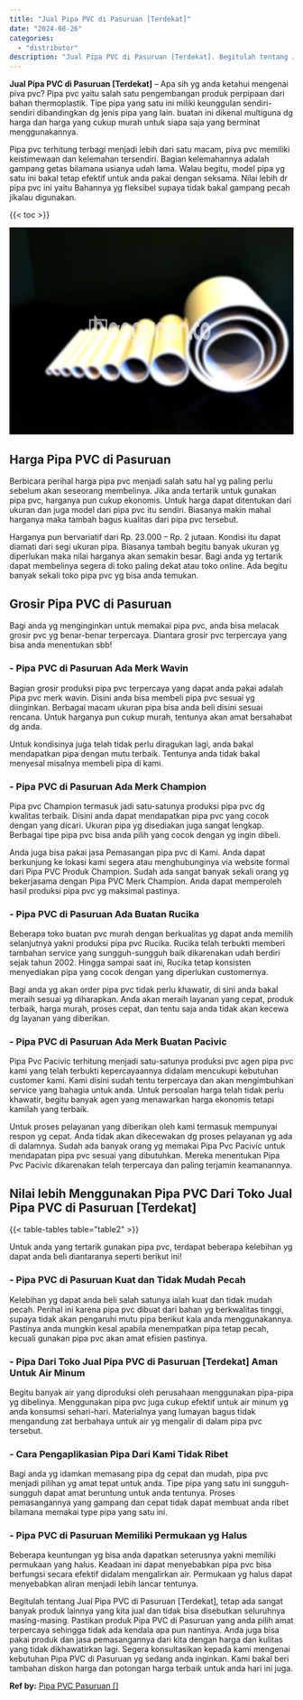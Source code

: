 ```yaml
---
title: "Jual Pipa PVC di Pasuruan [Terdekat]"
date: "2024-08-26"
categories: 
  - "distributor"
description: "Jual Pipa PVC di Pasuruan [Terdekat]. Begitulah tentang Jual Pipa PVC di Pasuruan [Terdekat], tetap ada sangat banyak produk lainnya yang kita jual dan tid..."
---
```


**Jual Pipa PVC di Pasuruan \[Terdekat\]** – Apa sih yg anda ketahui mengenai piva pvc? Pipa pvc yaitu salah satu pengembangan produk perpipaan dari bahan thermoplastik. Tipe pipa yang satu ini miliki keunggulan sendiri-sendiri dibandingkan dg jenis pipa yang lain. buatan ini dikenal multiguna dg harga dan harga yang cukup murah untuk siapa saja yang berminat menggunakannya.

Pipa pvc terhitung terbagi menjadi lebih dari satu macam, piva pvc memiliki keistimewaan dan kelemahan tersendiri. Bagian kelemahannya adalah gampang getas bilamana usianya udah lama. Walau begitu, model pipa yg satu ini bakal tetap efektif untuk anda pakai dengan seksama. Nilai lebih dr pipa pvc ini yaitu Bahannya yg fleksibel supaya tidak bakal gampang pecah jikalau digunakan.

{{< toc >}}

![Jual Pipa PVC di Pasuruan [Terdekat]](/images/jaul-pipa-pvc-56.png)

## Harga Pipa PVC di Pasuruan

Berbicara perihal harga pipa pvc menjadi salah satu hal yg paling perlu sebelum akan seseorang membelinya. Jika anda tertarik untuk gunakan pipa pvc, harganya pun cukup ekonomis. Untuk harga dapat ditentukan dari ukuran dan juga model dari pipa pvc itu sendiri. Biasanya makin mahal harganya maka tambah bagus kualitas dari pipa pvc tersebut.

Harganya pun bervariatif dari Rp. 23.000 – Rp. 2 jutaan. Kondisi itu dapat diamati dari segi ukuran pipa. Biasanya tambah begitu banyak ukuran yg diperlukan maka nilai harganya akan semakin besar. Bagi anda yg tertarik dapat membelinya segera di toko paling dekat atau toko online. Ada begitu banyak sekali toko pipa pvc yg bisa anda temukan.

## Grosir Pipa PVC di Pasuruan

Bagi anda yg menginginkan untuk memakai pipa pvc, anda bisa melacak grosir pvc yg benar-benar terpercaya. Diantara grosir pvc terpercaya yang bisa anda menentukan sbb!

### \- Pipa PVC di Pasuruan Ada Merk Wavin

Bagian grosir produksi pipa pvc terpercaya yang dapat anda pakai adalah Pipa pvc merk wavin. Disini anda bisa membeli pipa pvc sesuai yg diinginkan. Berbagai macam ukuran pipa bisa anda beli disini sesuai rencana. Untuk harganya pun cukup murah, tentunya akan amat bersahabat dg anda.

Untuk kondisinya juga telah tidak perlu diragukan lagi, anda bakal mendapatkan pipa dengan mutu terbaik. Tentunya anda tidak bakal menyesal misalnya membeli pipa di kami.

### \- Pipa PVC di Pasuruan Ada Merk Champion

Pipa pvc Champion termasuk jadi satu-satunya produksi pipa pvc dg kwalitas terbaik. Disini anda dapat mendapatkan pipa pvc yang cocok dengan yang dicari. Ukuran pipa yg disediakan juga sangat lengkap. Berbagai tipe pipa pvc bisa anda pilih yang cocok dengan yg ingin dibeli.

Anda juga bisa pakai jasa Pemasangan pipa pvc di Kami. Anda dapat berkunjung ke lokasi kami segera atau menghubunginya via website formal dari Pipa PVC Produk Champion. Sudah ada sangat banyak sekali orang yg bekerjasama dengan Pipa PVC Merk Champion. Anda dapat memperoleh hasil produksi pipa pvc yg maksimal pastinya.

### \- Pipa PVC di Pasuruan Ada Buatan Rucika

Beberapa toko buatan pvc murah dengan berkualitas yg dapat anda memilih selanjutnya yakni produksi pipa pvc Rucika. Rucika telah terbukti memberi tambahan service yang sungguh-sungguh baik dikarenakan udah berdiri sejak tahun 2002. Hingga sampai saat ini, Rucika tetap konsisten menyediakan pipa yang cocok dengan yang diperlukan customernya.

Bagi anda yg akan order pipa pvc tidak perlu khawatir, di sini anda bakal meraih sesuai yg diharapkan. Anda akan meraih layanan yang cepat, produk terbaik, harga murah, proses cepat, dan tentu saja anda tidak akan kecewa dg layanan yang diberikan.

### \- Pipa PVC di Pasuruan Ada Merk Buatan Pacivic

Pipa Pvc Pacivic terhitung menjadi satu-satunya produksi pvc agen pipa pvc kami yang telah terbukti kepercayaannya didalam mencukupi kebutuhan customer kami. Kami disini sudah tentu terpercaya dan akan mengimbuhkan service yang bahagia untuk anda. Untuk persoalan harga telah tidak perlu khawatir, begitu banyak agen yang menawarkan harga ekonomis tetapi kamilah yang terbaik.

Untuk proses pelayanan yang diberikan oleh kami termasuk mempunyai respon yg cepat. Anda tidak akan dikecewakan dg proses pelayanan yg ada di dalamnya. Sudah ada banyak orang yg memakai Pipa Pvc Pacivic untuk mendapatan pipa pvc sesuai yang dibutuhkan. Mereka menentukan Pipa Pvc Pacivic dikarenakan telah terpercaya dan paling terjamin keamanannya.

## Nilai lebih Menggunakan Pipa PVC Dari Toko Jual Pipa PVC di Pasuruan \[Terdekat\]

{{< table-tables table="table2" >}}

Untuk anda yang tertarik gunakan pipa pvc, terdapat beberapa kelebihan yg dapat anda beli diantaranya seperti berikut ini!

### \- Pipa PVC di Pasuruan Kuat dan Tidak Mudah Pecah

Kelebihan yg dapat anda beli salah satunya ialah kuat dan tidak mudah pecah. Perihal ini karena pipa pvc dibuat dari bahan yg berkwalitas tinggi, supaya tidak akan pengaruhi mutu pipa berikut kala anda menggunakannya. Pastinya anda mungkin kesal apabila menempatkan pipa tetap pecah, kecuali gunakan pipa pvc akan amat efisien pastinya.

### \- Pipa Dari Toko Jual Pipa PVC di Pasuruan \[Terdekat\] Aman Untuk Air Minum

Begitu banyak air yang diproduksi oleh perusahaan menggunakan pipa-pipa yg dibelinya. Menggunakan pipa pvc juga cukup efektif untuk air minum yg anda konsumsi sehari-hari. Materialnya yang lumayan bagus tidak mengandung zat berbahaya untuk air yg mengalir di dalam pipa pvc tersebut.

### \- Cara Pengaplikasian Pipa Dari Kami Tidak Ribet

Bagi anda yg idamkan memasang pipa dg cepat dan mudah, pipa pvc menjadi pilihan yg amat tepat untuk anda. Tipe pipa yang satu ini sungguh-sungguh dapat amat beruntung untuk anda tentunya. Proses pemasangannya yang gampang dan cepat tidak dapat membuat anda ribet bilamana memakai type pipa yang satu ini.

### \- Pipa PVC di Pasuruan Memiliki Permukaan yg Halus

Beberapa keuntungan yg bisa anda dapatkan seterusnya yakni memiliki permukaan yang halus. Keadaan ini dapat menyebabkan pipa pvc bisa berfungsi secara efektif didalam mengalirkan air. Permukaan yg halus dapat menyebabkan aliran menjadi lebih lancar tentunya.

Begitulah tentang Jual Pipa PVC di Pasuruan \[Terdekat\], tetap ada sangat banyak produk lainnya yang kita jual dan tidak bisa disebutkan seluruhnya masing-masing. Pastikan produk Pipa PVC di Pasuruan yang anda pilih amat terpercaya sehingga tidak ada kendala apa pun nantinya. Anda juga bisa pakai produk dan jasa pemasangannya dari kita dengan harga dan kulitas yang tidak dikhawatirkan lagi. Segera konsultasikan kepada kami mengenai kebutuhan Pipa PVC di Pasuruan yg sedang anda inginkan. Kami bakal beri tambahan diskon harga dan potongan harga terbaik untuk anda hari ini juga.

**Ref by:** [Pipa PVC Pasuruan []](https://id.wikipedia.org/wiki/Pipa)
